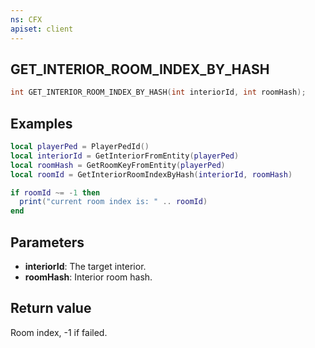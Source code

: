 ```yaml
---
ns: CFX
apiset: client
---
```

## GET_INTERIOR_ROOM_INDEX_BY_HASH

```c
int GET_INTERIOR_ROOM_INDEX_BY_HASH(int interiorId, int roomHash);
```

## Examples

```lua
local playerPed = PlayerPedId()
local interiorId = GetInteriorFromEntity(playerPed)
local roomHash = GetRoomKeyFromEntity(playerPed)
local roomId = GetInteriorRoomIndexByHash(interiorId, roomHash)

if roomId ~= -1 then
  print("current room index is: " .. roomId)
end
```

## Parameters
* **interiorId**: The target interior.
* **roomHash**: Interior room hash.

## Return value
Room index, -1 if failed.
